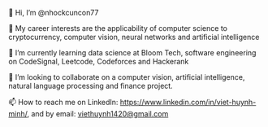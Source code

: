 

  👋 Hi, I’m @nhockcuncon77
  
  👀 My career interests are the applicability of computer science to cryptocurrency, computer vision, neural networks and artificial intelligence
  
  🌱 I’m currently learning data science at Bloom Tech, software engineering on CodeSignal, Leetcode, Codeforces and Hackerank
  
  💞️ I’m looking to collaborate on a computer vision, artificial intelligence, natural language processing and finance project.
  
  📫 How to reach me on LinkedIn: https://www.linkedin.com/in/viet-huynh-minh/, and by email: viethuynh1420@gmail.com
